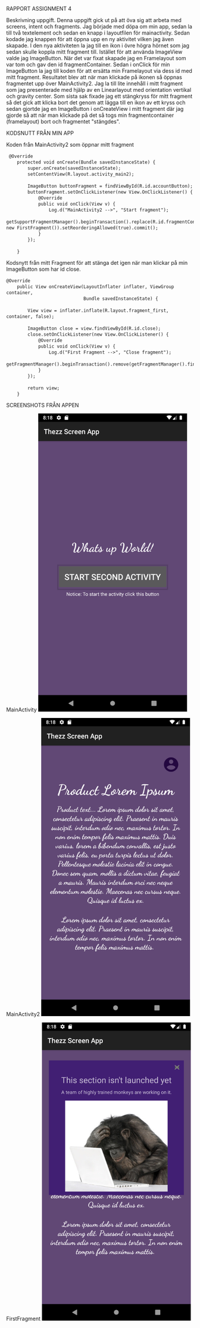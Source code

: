 RAPPORT ASSIGNMENT 4

Beskrivning uppgift.
Denna uppgift gick ut på att öva sig att arbeta med screens, intent och fragments. Jag började med
döpa om min app, sedan la till två textelement och sedan en knapp i layoutfilen för mainactivity.
Sedan kodade jag knappen för att öppna upp en ny aktivitet vilken jag även skapade. I den nya
aktiviteten la jag till en ikon i övre högra hörnet som jag sedan skulle koppla mitt fragment till.
Istället för att använda ImageView valde jag ImageButton. När det var fixat skapade jag en
Framelayout som var tom och gav den id fragmentContainer. Sedan i onClick för min ImageButton la jag
till koden för att ersätta min Framelayout via dess id med mitt fragment. Resultatet blev att när
man klickade på ikonen så öppnas fragmentet upp över MainActivity2. Jag la till lite innehåll i
mitt fragment som jag presenterade med hjälp av en Linearlayout med orientation vertikal och
gravity center. Som sista sak fixade jag ett stängkryss för mitt fragment så det gick att klicka
bort det genom att lägga till en ikon av ett kryss och sedan gjortde jag en ImageButton i
onCreateView i mitt fragment där jag gjorde så att när man klickade på det så togs
min fragmentcontainer (framelayout) bort och fragmentet "stängdes".

KODSNUTT FRÅN MIN APP

Koden från MainActivity2 som öppnar mitt fragment
```
 @Override
    protected void onCreate(Bundle savedInstanceState) {
        super.onCreate(savedInstanceState);
        setContentView(R.layout.activity_main2);

        ImageButton buttonFragment = findViewById(R.id.accountButton);
        buttonFragment.setOnClickListener(new View.OnClickListener() {
            @Override
            public void onClick(View v) {
                Log.d("MainActivity2 -->", "Start fragment");
                getSupportFragmentManager().beginTransaction().replace(R.id.fragmentContainer, new FirstFragment()).setReorderingAllowed(true).commit();
            }
        });

    }
```
Kodsnytt från mitt Fragment för att stänga det igen när man klickar på min ImageButton som har
id close.
```
@Override
    public View onCreateView(LayoutInflater inflater, ViewGroup container,
                             Bundle savedInstanceState) {

        View view = inflater.inflate(R.layout.fragment_first, container, false);

        ImageButton close = view.findViewById(R.id.close);
        close.setOnClickListener(new View.OnClickListener() {
            @Override
            public void onClick(View v) {
                Log.d("First Fragment -->", "Close fragment");
                getFragmentManager().beginTransaction().remove(getFragmentManager().findFragmentById(R.id.fragmentContainer)).setReorderingAllowed(true).commit();
            }
        });

        return view;
    }
```

SCREENSHOTS FRÅN APPEN

MainActivity
<img src="MainActivity.png" width="400"/>

MainActivity2
<img src="MainActivity2.png" width="400"/>

FirstFragment
<img src="FirstFragment.png" width="400"/>

